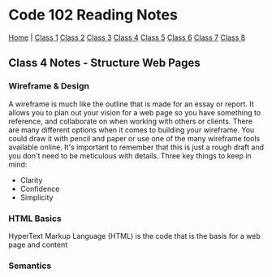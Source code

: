 # Code 102 Reading Notes

[Home](README.md) |
[Class 1](https://melanie-johnston.github.io/reading-notes/102/class1)
[Class 2](https://melanie-johnston.github.io/reading-notes/102/class2)
[Class 3](https://melanie-johnston.github.io/reading-notes/102/class3)
[Class 4](https://melanie-johnston.github.io/reading-notes/102/class4)
[Class 5](https://melanie-johnston.github.io/reading-notes/102/class5)
[Class 6](https://melanie-johnston.github.io/reading-notes/102/class6)
[Class 7](https://melanie-johnston.github.io/reading-notes/102/class7)
[Class 8](https://melanie-johnston.github.io/reading-notes/102/class8)

## Class 4 Notes - Structure Web Pages

### Wireframe & Design

A wireframe is much like the outline that is made for an essay or report.
It allows you to plan out your vision for a web page so you have something to reference, and collaborate on when working with others or clients.
There are many different options when it comes to building your wireframe.
You could draw it with pencil and paper or use one of the many wireframe tools available online.
It's important to remember that this is just a rough draft and you don't need to be meticulous with details.
Three key things to keep in mind:
- Clarity
- Confidence
- Simplicity

### HTML Basics

HyperText Markup Language (HTML) is the code that is the basis for a web page and content

### Semantics
